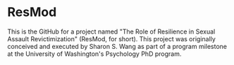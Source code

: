 # ResMod
This is the GitHub for a project named "The Role of Resilience in Sexual Assault Revictimization" (ResMod, for short). This project was originally conceived and executed by Sharon S. Wang as part of a program milestone at the University of Washington's Psychology PhD program.